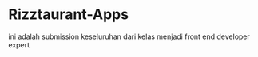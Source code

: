 # Rizztaurant-Apps

ini adalah submission keseluruhan dari kelas menjadi front end developer expert
